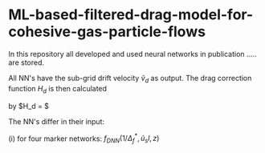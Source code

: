 # ML-based-filtered-drag-model-for-cohesive-gas-particle-flows

In this repository all developed and used neural networks in publication ..... are stored.

All NN's have the sub-grid drift velocity $\tilde{v}_d$ as output. The drag correction function $H_d$ is then calculated

by $H_d  =  $

The NN's differ in their input:

(i) for four marker networks: $f_{DNN} (1 / \Delta^*_f, \tilde{u}_sl,z)$



